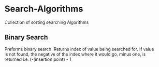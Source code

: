 # Search-Algorithms

Collection of sorting searching Algorithms

## Binary Search

Preforms binary search. Returns index of value being searched for. If value is not found, the negative of the index where it would go, minus one, is returned i.e. (-(insertion point) - 1
